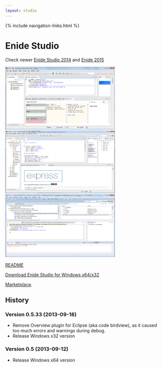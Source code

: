 ```yaml
---
layout: studio
---
```


{% include navigation-links.html %}

# Enide Studio

<p></p>

Check newer [Enide Studio 2014](2014) and [Enide 2015](../2015)

<a href="/img/Nodeclipse-NTS-Hello-world.png">
<img alt="Nodeclipse 0.4.10 overview" src="/img/Nodeclipse-NTS-Hello-world.png" width="350" height="200" /></a>            	
            	
<a href="/img/Nodeclipse-NTS-0410-overview.png">
<img alt="Nodeclipse 0.4.10 overview" src="/img/Nodeclipse-NTS-0410-overview.png" width="350" height="200" /></a>            	

<a href="/img/Nodeclipse-1-debugging.png">
<img alt="Nodeclipse 0.4.10 overview" src="/img/Nodeclipse-1-debugging.png" width="350" height="200" /></a>            	

[README](README)

[Download Enide Studio for Windows x64/x32](https://sourceforge.net/projects/nodeclipse/files/Enide-Studio/)

<p><a href="http://marketplace.eclipse.org/content/enide-studio">Marketplace</a>.</p>
            	
## History

### Version 0.5.33 (2013-09-18)

- Remove Overview plugin for Eclipse (aka code birdview), as it caused too much errors and warnings during debug.
- Release Windows x32 version

### Version 0.5 (2013-09-12)

- Release Windows x64 version
            	


